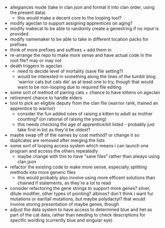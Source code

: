 - allegiances mode (take in clan.json and format it into clan order, using the present data)
    - this would make a decent core to the looping tool?
- modify ageclan to support assigning apprentices on aging?
- modify makecat to be able to randomly create a genestring if no input is provided
- modify namemaker to be able to take in different location packs for prefixes
- think of more prefixes and suffixes + add them in
- re-arrange the repo to make more sense and have actual code in the root file? may or may not
- death triggers to ageclan
    - need to decide level of mortality (save file setting?)
    - would be interested in something along the lines of the tumblr blog 'warrior cats but cats die' as at least one
      to try, though that would want to be non-looping due to required file editing
- some sort of method of pairing cats + chance to have kittens on ageclan
- retirement chance to handle elders
- tool to pick an eligible deputy from the clan file (warrior rank, trained an apprentice to warrior)
    - consider the fun added rules of raising a kitten to adult as mother counting? (on rational of raising the young)
    - this needs checking the age of apprentice/kit listed - probably just take first in list as they'd be oldest?
- maybe swap off of the names by coat method? or change it so duplicates are removed after merging the lists
- some sort of looping access system which means i can launch one program and access the others repeatedly
    - maybe change with this to have "save files" rather than always using clan.json
- refactor the existing code to make more sense, especially splitting methods into more generic files
    - this would probably also involve using more efficent solutions than chained if statements, as they're a lot to read
- consider refactoring the gene strings to support more genes? silver, dilute modifier, other types of pointing? albinos?
 don't think i want fur mutations or ear/tail mutations, but maybe polydactyl? that would involve storing presentation of 
 maybe genes, though
- adjust the data system to have access to determined blue and het as part of the cat data, rather than needing to check
 descriptions for specific wording (currently blue and singular eye)